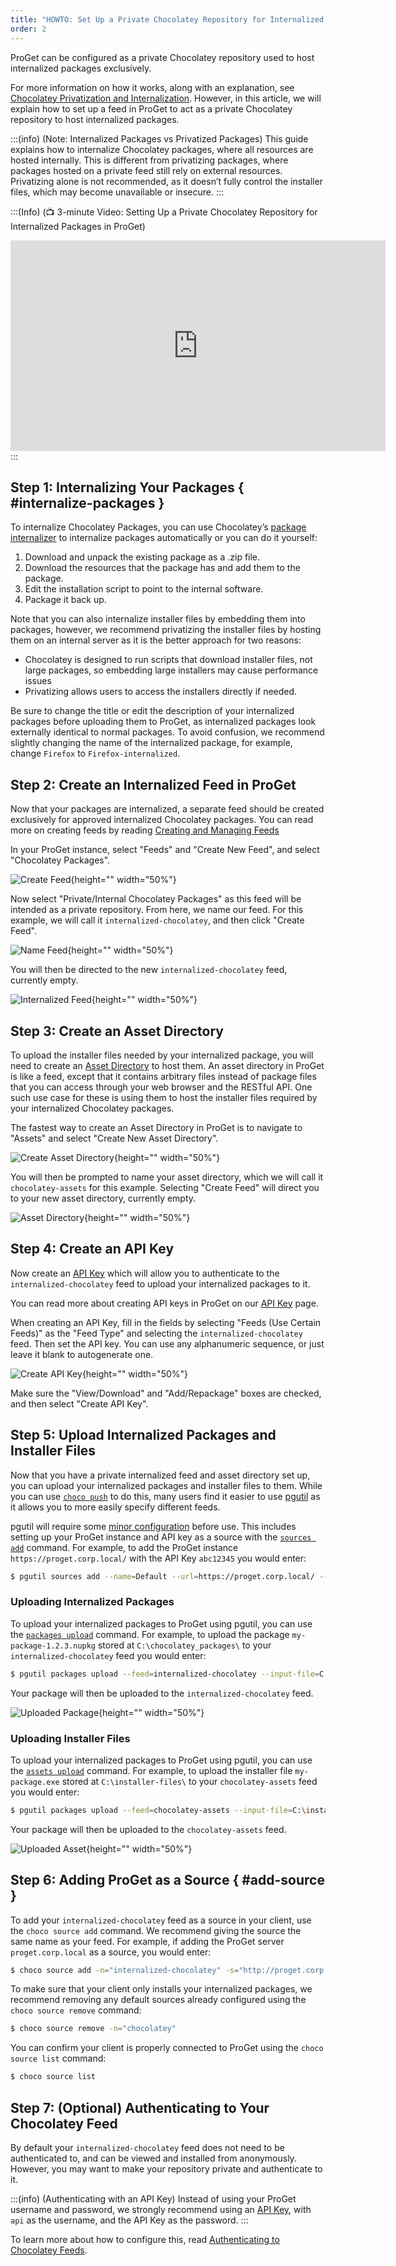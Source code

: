 ```yaml
---
title: "HOWTO: Set Up a Private Chocolatey Repository for Internalized Packages"
order: 2
---
```


ProGet can be configured as a private Chocolatey repository used to host internalized packages exclusively. 

For more information on how it works, along with an explanation, see [Chocolatey Privatization and Internalization](https://blog.inedo.com/chocolatey/internalization). However, in this article, we will explain how to set up a feed in ProGet to act as a private Chocolatey repository to host internalized packages.

:::(info) (Note: Internalized Packages vs Privatized Packages)
This guide explains how to internalize Chocolatey packages, where all resources are hosted internally. This is different from privatizing packages, where packages hosted on a private feed still rely on external resources. Privatizing alone is not recommended, as it doesn’t fully control the installer files, which may become unavailable or insecure.
:::

:::(Info) (📺 3-minute Video:  Setting Up a Private Chocolatey Repository for Internalized Packages in ProGet)
<iframe width="600" height="337" src="https://www.youtube.com/embed/EdX1CAskm8k?si=jAGl6082719aNaaY" frameborder="0" allowfullscreen="true"></iframe>
:::

## Step 1: Internalizing Your Packages { #internalize-packages }

To internalize Chocolatey Packages, you can use Chocolatey’s [package internalizer](https://docs.chocolatey.org/en-us/features/package-internalizer) to internalize packages automatically or you can do it yourself:

1. Download and unpack the existing package as a .zip file.
2. Download the resources that the package has and add them to the package.
3. Edit the installation script to point to the internal software.
4. Package it back up.

Note that you can also internalize installer files by embedding them into packages, however, we recommend privatizing the installer files by hosting them on an internal server as it is the better approach for two reasons:

* Chocolatey is designed to run scripts that download installer files, not large packages, so embedding large installers may cause performance issues
* Privatizing allows users to access the installers directly if needed.

Be sure to change the title or edit the description of your internalized packages before uploading them to ProGet, as internalized packages look externally identical to normal packages. To avoid confusion, we recommend slightly changing the name of the internalized package, for example, change `Firefox` to `Firefox-internalized`.

## Step 2: Create an Internalized Feed in ProGet

Now that your packages are internalized, a separate feed should be created exclusively for approved internalized Chocolatey packages. You can read more on creating feeds by reading [Creating and Managing Feeds](/docs/proget/feeds/feed-overview#creating-and-managing-feeds)

In your ProGet instance, select "Feeds" and "Create New Feed", and select "Chocolatey Packages".

![Create Feed](/resources/docs/proget-chocolatey-newfeed.png){height="" width="50%"}

Now select "Private/Internal Chocolatey Packages" as this feed will be intended as a private repository. From here, we name our feed. For this example, we will call it `internalized-chocolatey`, and then click "Create Feed".

![Name Feed](/resources/docs/proget-chocolatey-newfeed-internalized.png){height="" width="50%"}

You will then be directed to the new `internalized-chocolatey` feed, currently empty.

![Internalized Feed](/resources/docs/proget-chocolatey-internalized-empty.png){height="" width="50%"}

## Step 3: Create an Asset Directory

To upload the installer files needed by your internalized package, you will need to create an [Asset Directory](/docs/proget/asset-directories-file-storage/what-is-an-asset-directory) to host them. An asset directory in ProGet is like a feed, except that it contains arbitrary files instead of package files that you can access through your web browser and the RESTful API. One such use case for these is using them to host the installer files required by your internalized Chocolatey packages. 

The fastest way to create an Asset Directory in ProGet is to navigate to "Assets" and select "Create New Asset Directory".

![Create Asset Directory](/resources/docs/proget-assets-createnew.png){height="" width="50%"}

You will then be prompted to name your asset directory, which we will call it `chocolatey-assets` for this example. Selecting "Create Feed" will direct you to your new asset directory, currently empty. 

![Asset Directory](/resources/docs/proget-assets-chocolatey-empty.png){height="" width="50%"}

## Step 4: Create an API Key

Now create an [API Key](/docs/proget/api/apikeys) which will allow you to authenticate to the `internalized-chocolatey` feed to upload your internalized packages to it.

You can read more about creating API keys in ProGet on our [API Key](/docs/proget/api/apikeys) page.

When creating an API Key, fill in the fields by selecting "Feeds (Use Certain Feeds)" as the "Feed Type" and selecting the `internalized-chocolatey` feed. Then set the API key. You can use any alphanumeric sequence, or just leave it blank to autogenerate one.

![Create API Key](/resources/docs/proget-chocolatey-apikey.png){height="" width="50%"}

Make sure the "View/Download" and "Add/Repackage" boxes are checked, and then select "Create API Key".

## Step 5: Upload Internalized Packages and Installer Files

Now that you have a private internalized feed and asset directory set up, you can upload your internalized packages and installer files to them. While you can use [`choco push`](https://docs.chocolatey.org/en-us/create/commands/push/) to do this, many users find it easier to use [pgutil](/docs/proget/api/pgutil) as it allows you to more easily specify different feeds.

pgutil will require some [minor configuration](/docs/proget/api/pgutil#sources) before use. This includes setting up your ProGet instance and API key as a source with the [`sources add`](/docs/proget/api/pgutil#sources) command. For example, to add the ProGet instance `https://proget.corp.local/` with the API Key `abc12345` you would enter:

```bash
$ pgutil sources add --name=Default --url=https://proget.corp.local/ --api-key=abc12345
```

### Uploading Internalized Packages
To upload your internalized packages to ProGet using pgutil, you can use the [`packages upload`](/docs/proget/api/packages/upload) command. For example, to upload the package `my-package-1.2.3.nupkg` stored at `C:\chocolatey_packages\` to your `internalized-chocolatey` feed you would enter:

```bash
$ pgutil packages upload --feed=internalized-chocolatey --input-file=C:\chocolatey_packages\my-package-1.2.3.nupkg
``` 

Your package will then be uploaded to the `internalized-chocolatey` feed.

![Uploaded Package](/resources/docs/proget-chocolatey-internalized-uploaded.png){height="" width="50%"}

### Uploading Installer Files

To upload your internalized packages to ProGet using pgutil, you can use the [`assets upload`](/docs/proget/api/assets/files/upload) command. For example, to upload the installer file `my-package.exe` stored at `C:\installer-files\` to your `chocolatey-assets` feed you would enter:

```bash
$ pgutil packages upload --feed=chocolatey-assets --input-file=C:\installer-files\my-package.exe
``` 

Your package will then be uploaded to the `chocolatey-assets` feed.

![Uploaded Asset](/resources/docs/proget-assets-chocolatey-uploaded.png){height="" width="50%"}

## Step 6: Adding ProGet as a Source { #add-source }

To add your `internalized-chocolatey` feed as a source in your client, use the `choco source add` command. We recommend giving the source the same name as your feed. For example, if adding the ProGet server `proget.corp.local` as a source, you would enter:

```bash
$ choco source add -n="internalized-chocolatey" -s="http://proget.corp.local/feeds/internalized-chocolatey" --priority=1 
```

To make sure that your client only installs your internalized packages, we recommend removing any default sources already configured using the `choco source remove` command:

```bash
$ choco source remove -n="chocolatey"
```
You can confirm your client is properly connected to ProGet using the `choco source list` command:

```bash
$ choco source list
```

## Step 7: (Optional) Authenticating to Your Chocolatey Feed

By default your `internalized-chocolatey` feed does not need to be authenticated to, and can be viewed and installed from anonymously. However, you may want to make your repository private and authenticate to it. 

:::(info) (Authenticating with an API Key)
Instead of using your ProGet username and password, we strongly recommend using an [API Key](/docs/proget/api/apikeys), with `api` as the username, and the API Key as the password. 
:::

To learn more about how to configure this, read [Authenticating to Chocolatey Feeds](/docs/proget/feeds/chocolatey#authenticating-to-a-chocolatey-feed). 